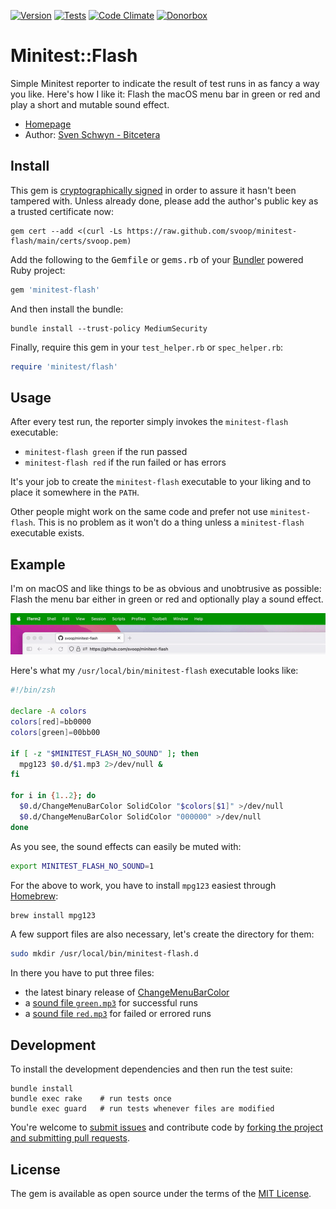 [![Version](https://img.shields.io/gem/v/minitest-flash.svg?style=flat)](https://rubygems.org/gems/minitest-flash)
[![Tests](https://img.shields.io/github/actions/workflow/status/svoop/minitest-flash/test.yml?style=flat&label=tests)](https://github.com/svoop/minitest-flash/actions?workflow=Test)
[![Code Climate](https://img.shields.io/codeclimate/maintainability/svoop/minitest-flash.svg?style=flat)](https://codeclimate.com/github/svoop/minitest-flash/)
[![Donorbox](https://img.shields.io/badge/donate-on_donorbox-yellow.svg)](https://donorbox.org/bitcetera)

# Minitest::Flash

Simple Minitest reporter to indicate the result of test runs in as fancy a way you like. Here's how I like it: Flash the macOS menu bar in green or red and play a short and mutable sound effect.

* [Homepage](https://github.com/svoop/minitest-flash)
* Author: [Sven Schwyn - Bitcetera](https://bitcetera.com)

## Install

This gem is [cryptographically signed](https://guides.rubygems.org/security/#using-gems) in order to assure it hasn't been tampered with. Unless already done, please add the author's public key as a trusted certificate now:

```
gem cert --add <(curl -Ls https://raw.github.com/svoop/minitest-flash/main/certs/svoop.pem)
```

Add the following to the <tt>Gemfile</tt> or <tt>gems.rb</tt> of your [Bundler](https://bundler.io) powered Ruby project:

```ruby
gem 'minitest-flash'
```

And then install the bundle:

```
bundle install --trust-policy MediumSecurity
```

Finally, require this gem in your `test_helper.rb` or `spec_helper.rb`:

```ruby
require 'minitest/flash'
```

## Usage

After every test run, the reporter simply invokes the `minitest-flash` executable:

* `minitest-flash green` if the run passed
* `minitest-flash red` if the run failed or has errors

It's your job to create the `minitest-flash` executable to your liking and to place it somewhere in the `PATH`.

Other people might work on the same code and prefer not use `minitest-flash`. This is no problem as it won't do a thing unless a `minitest-flash` executable exists.

## Example

I'm on macOS and like things to be as obvious and unobtrusive as possible: Flash the menu bar either in green or red and optionally play a sound effect.

![Screenshot](https://github.com/svoop/minitest-flash/raw/main/doc/screenshot.gif)

Here's what my `/usr/local/bin/minitest-flash` executable looks like:

```zsh
#!/bin/zsh

declare -A colors
colors[red]=bb0000
colors[green]=00bb00

if [ -z "$MINITEST_FLASH_NO_SOUND" ]; then
  mpg123 $0.d/$1.mp3 2>/dev/null &
fi

for i in {1..2}; do
  $0.d/ChangeMenuBarColor SolidColor "$colors[$1]" >/dev/null
  $0.d/ChangeMenuBarColor SolidColor "000000" >/dev/null
done
```

As you see, the sound effects can easily be muted with:

```zsh
export MINITEST_FLASH_NO_SOUND=1
```

For the above to work, you have to install `mpg123` easiest through [Homebrew](https://brew.sh/):

```zsh
brew install mpg123
```

A few support files are also necessary, let's create the directory for them:

```zsh
sudo mkdir /usr/local/bin/minitest-flash.d
```

In there you have to put three files:

* the latest binary release of [ChangeMenuBarColor](https://github.com/igorkulman/ChangeMenuBarColor)
* a [sound file `green.mp3`](https://github.com/svoop/minitest-flash/raw/main/doc/green.mp3) for successful runs
* a [sound file `red.mp3`](https://github.com/svoop/minitest-flash/raw/main/doc/red.mp3) for failed or errored runs

## Development

To install the development dependencies and then run the test suite:

```
bundle install
bundle exec rake    # run tests once
bundle exec guard   # run tests whenever files are modified
```

You're welcome to [submit issues](https://github.com/svoop/minitest-flash/issues) and contribute code by [forking the project and submitting pull requests](https://docs.github.com/en/get-started/quickstart/fork-a-repo).

## License

The gem is available as open source under the terms of the [MIT License](http://opensource.org/licenses/MIT).
